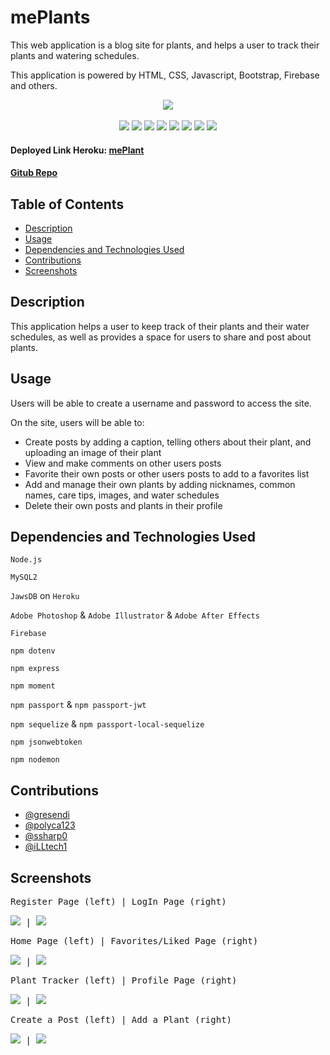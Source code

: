 # mePlants
This web application is a blog site for plants, and helps a user to track their plants and watering schedules.

This application is powered by HTML, CSS, Javascript, Bootstrap, Firebase and others. 

<p align="center">
 <img src="https://img.shields.io/github/repo-size/gresendi/mePlants">
 <br>
 <br>
 <img src="https://img.shields.io/badge/Javascript-yellow">
 <img src="https://img.shields.io/badge/-node.js-green">
 <img src="https://img.shields.io/badge/-MySQL-purple">
 <img src="https://img.shields.io/badge/-express npm-brown">
 <img src="https://img.shields.io/badge/-sequelize npm-blue">
 <img src="https://img.shields.io/badge/-passport npm-black">
 <img src="https://img.shields.io/badge/-dotenv npm-grey">
 <img src="https://img.shields.io/badge/-moment npm-pink">
</p>

#### Deployed Link Heroku: [mePlant](https://meplant.herokuapp.com/)

#### [Gitub Repo](https://github.com/gresendi/mePlants)

## Table of Contents

- [Description](#description)
- [Usage](#usage)
- [Dependencies and Technologies Used](#dependencies-and-technologies-used)
- [Contributions](#contributions)
- [Screenshots](#screenshots)

## Description
This application helps a user to keep track of their plants and their water schedules, as well as provides a space for users to share and post about plants.

## Usage
Users will be able to create a username and password to access the site. 

On the site, users will be able to: 

- Create posts by adding a caption, telling others about their plant, and uploading an image of their plant
- View and make comments on other users posts
- Favorite their own posts or other users posts to add to a favorites list
- Add and manage their own plants by adding nicknames, common names, care tips, images, and water schedules
- Delete their own posts and plants in their profile


## Dependencies and Technologies Used

`Node.js`

`MySQL2`

`JawsDB` on `Heroku`

`Adobe Photoshop` & `Adobe Illustrator` & `Adobe After Effects`

`Firebase`

`npm dotenv`

`npm express`

`npm moment`

`npm passport` & `npm passport-jwt`

`npm sequelize` & `npm passport-local-sequelize`

`npm jsonwebtoken`

`npm nodemon`

## Contributions

- [@gresendi](https://github.com/gresendi)
- [@polyca123](https://github.com/polyca123)
- [@ssharp0](https://github.com/ssharp0)
- [@iLLtech1](https://github.com/iLLtech1)

## Screenshots

<kbd>

Register Page (left) | LogIn Page (right)

![](/public/assets/image/screenRegister.jpg) | ![](/public/assets/image/screenLogin.jpg)

Home Page (left) | Favorites/Liked Page (right)

![](/public/assets/image/screenHome.jpg) | ![](/public/assets/image/screen3.jpg)

Plant Tracker (left) | Profile Page (right)

![](/public/assets/image/screen2.jpg) | ![](/public/assets/image/screen5.jpg)

Create a Post (left) | Add a Plant (right)

![](/public/assets/image/screen4.jpg) | ![](/public/assets/image/screenAddPlant.jpg)

</kbd>
